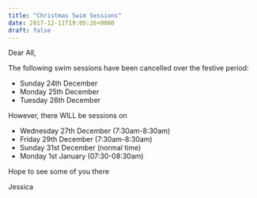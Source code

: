 ```yaml
---
title: "Christmas Swim Sessions"
date: 2017-12-11T19:05:26+0000
draft: false
---
```

Dear All,

The following swim sessions have been cancelled over the festive period:

- Sunday 24th December
- Monday 25th December
- Tuesday 26th December

However, there WILL be sessions on

- Wednesday 27th December (7:30am-8:30am)
- Friday 29th December (7:30am-8:30am)
- Sunday 31st December (normal time)
- Monday 1st January (07:30-08:30am)

Hope to see some of you there

Jessica

